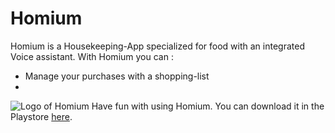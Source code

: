 # Homium
Homium is a Housekeeping-App specialized for food with an integrated Voice assistant. With Homium you can :
- Manage your purchases with a shopping-list
- 

![Logo of Homium](https://play-lh.googleusercontent.com/znWdrHL5LpMcy-NwwbhQsnDeuK5FxJLl1J17atxnOzXa-hN6vGcZATeLH7jAPnwjzA=s180)
Have fun with using Homium. You can download it in the Playstore [here](https://play.google.com/store/apps/details?id=de.madem.homium).
